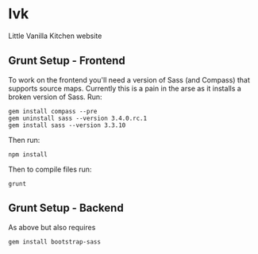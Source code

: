 lvk
===

Little Vanilla Kitchen website

Grunt Setup - Frontend
----------------------

To work on the frontend you'll need a version of Sass (and Compass) that supports source maps.
Currently this is a pain in the arse as it installs a broken version of Sass.
Run:

	gem install compass --pre
	gem uninstall sass --version 3.4.0.rc.1
	gem install sass --version 3.3.10

Then run:
	
	npm install

Then to compile files run:

	grunt

Grunt Setup - Backend
---------------------

As above but also requires

	gem install bootstrap-sass